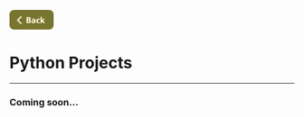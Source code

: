 [<img src="../Buttons/SVG/back.svg" height="35" width="auto"/>](../README.md/#python)
<br>

# Python Projects
<hr>

### Coming soon...
